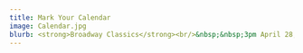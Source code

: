 ```yaml
---
title: Mark Your Calendar
image: Calendar.jpg
blurb: <strong>Broadway Classics</strong><br/>&nbsp;&nbsp;3pm April 28, 2024 @ Knox-Met<br/><strong>Baroque:</strong> Selections from Bach and Handel<br/>&nbsp;&nbsp;7:30pm May 22, 2024 @ Knox-Met<br/>
---
```

